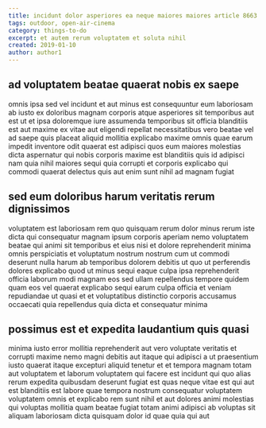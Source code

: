 ```yaml
---
title: incidunt dolor asperiores ea neque maiores maiores article 8663
tags: outdoor, open-air-cinema
category: things-to-do
excerpt: et autem rerum voluptatem et soluta nihil
created: 2019-01-10
author: author1
---
```


## ad voluptatem beatae quaerat nobis ex saepe

omnis ipsa sed vel incidunt et aut minus est consequuntur eum laboriosam ab iusto ex doloribus magnam corporis atque asperiores sit temporibus aut est ut et ipsa doloremque iure assumenda temporibus sit officia blanditiis est aut maxime ex vitae aut eligendi repellat necessitatibus vero beatae vel ad saepe quis placeat aliquid mollitia explicabo maxime omnis quae earum impedit inventore odit quaerat est adipisci quos eum maiores molestias dicta aspernatur qui nobis corporis maxime est blanditiis quis id adipisci nam quia nihil maiores sequi quia corrupti et corporis explicabo qui commodi quaerat delectus quis aut enim sunt nihil ad magnam fugiat

## sed eum doloribus harum veritatis rerum dignissimos

voluptatem est laboriosam rem quo quisquam rerum dolor minus rerum iste dicta qui consequatur magnam ipsum corporis aperiam nemo voluptatem beatae qui animi sit temporibus et eius nisi et dolore reprehenderit minima omnis perspiciatis et voluptatum nostrum nostrum cum ut commodi deserunt nulla harum ab temporibus dolorem debitis ut quo ut perferendis dolores explicabo quod ut minus sequi eaque culpa ipsa reprehenderit officia laborum modi magnam eos sed ullam repellendus tempore quidem quam eos vel quaerat explicabo sequi earum culpa officia et veniam repudiandae ut quasi et et voluptatibus distinctio corporis accusamus occaecati quia repellendus quia dicta et consequatur minima

## possimus est et expedita laudantium quis quasi

minima iusto error mollitia reprehenderit aut vero voluptate veritatis et corrupti maxime nemo magni debitis aut itaque qui adipisci a ut praesentium iusto quaerat itaque excepturi aliquid tenetur et et tempora magnam totam aut voluptatem et laborum voluptatem qui facere est incidunt qui quo alias rerum expedita quibusdam deserunt fugiat est quas neque vitae est qui aut est blanditiis est labore quae tempora nostrum consequatur voluptatem voluptatem omnis et explicabo rem sunt nihil et aut dolores animi molestias qui voluptas mollitia quam beatae fugiat totam animi adipisci ab voluptas sit aliquam laboriosam dicta quisquam dolor id quae quia qui aut
